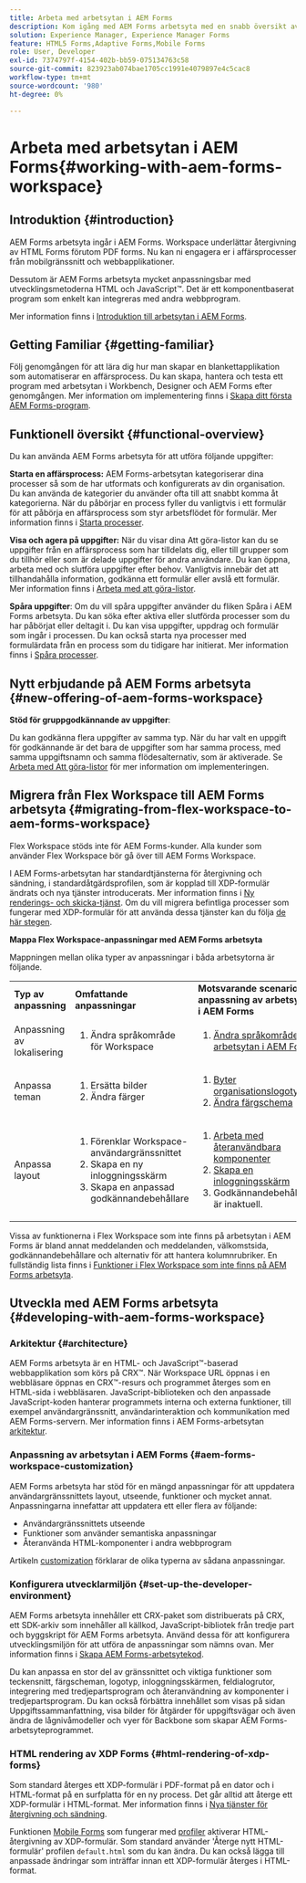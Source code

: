 ```yaml
---
title: Arbeta med arbetsytan i AEM Forms
description: Kom igång med AEM Forms arbetsyta med en snabb översikt av processarbetsflödena.
solution: Experience Manager, Experience Manager Forms
feature: HTML5 Forms,Adaptive Forms,Mobile Forms
role: User, Developer
exl-id: 7374797f-4154-402b-bb59-075134763c58
source-git-commit: 823923ab074bae1705cc1991e4079897e4c5cac8
workflow-type: tm+mt
source-wordcount: '980'
ht-degree: 0%

---
```


# Arbeta med arbetsytan i AEM Forms{#working-with-aem-forms-workspace}

## Introduktion {#introduction}

AEM Forms arbetsyta ingår i AEM Forms. Workspace underlättar återgivning av HTML Forms förutom PDF forms. Nu kan ni engagera er i affärsprocesser från mobilgränssnitt och webbapplikationer.

Dessutom är AEM Forms arbetsyta mycket anpassningsbar med utvecklingsmetoderna HTML och JavaScript™. Det är ett komponentbaserat program som enkelt kan integreras med andra webbprogram.

Mer information finns i [Introduktion till arbetsytan i AEM Forms](/help/forms/using/introduction-html-workspace.md).

## Getting Familiar {#getting-familiar}

Följ genomgången för att lära dig hur man skapar en blankettapplikation som automatiserar en affärsprocess. Du kan skapa, hantera och testa ett program med arbetsytan i Workbench, Designer och AEM Forms efter genomgången. Mer information om implementering finns i [Skapa ditt första AEM Forms-program](https://help.adobe.com/en_US/livecycle/11.0/CreateFirstApp/index.html).

## Funktionell översikt {#functional-overview}

Du kan använda AEM Forms arbetsyta för att utföra följande uppgifter:

**Starta en affärsprocess:** AEM Forms-arbetsytan kategoriserar dina processer så som de har utformats och konfigurerats av din organisation. Du kan använda de kategorier du använder ofta till att snabbt komma åt kategorierna. När du påbörjar en process fyller du vanligtvis i ett formulär för att påbörja en affärsprocess som styr arbetsflödet för formulär. Mer information finns i [Starta processer](/help/forms/using/starting-processes.md).

**Visa och agera på uppgifter:** När du visar dina Att göra-listor kan du se uppgifter från en affärsprocess som har tilldelats dig, eller till grupper som du tillhör eller som är delade uppgifter för andra användare. Du kan öppna, arbeta med och slutföra uppgifter efter behov. Vanligtvis innebär det att tillhandahålla information, godkänna ett formulär eller avslå ett formulär. Mer information finns i [Arbeta med att göra-listor](/help/forms/using/todo-lists.md).

**Spåra uppgifter**: Om du vill spåra uppgifter använder du fliken Spåra i AEM Forms arbetsyta. Du kan söka efter aktiva eller slutförda processer som du har påbörjat eller deltagit i. Du kan visa uppgifter, uppdrag och formulär som ingår i processen. Du kan också starta nya processer med formulärdata från en process som du tidigare har initierat. Mer information finns i [Spåra processer](/help/forms/using/tracking-processes.md).

## Nytt erbjudande på AEM Forms arbetsyta {#new-offering-of-aem-forms-workspace}

**Stöd för gruppgodkännande av uppgifter**:

Du kan godkänna flera uppgifter av samma typ. När du har valt en uppgift för godkännande är det bara de uppgifter som har samma process, med samma uppgiftsnamn och samma flödesalternativ, som är aktiverade. Se [Arbeta med Att göra-listor](/help/forms/using/todo-lists.md) för mer information om implementeringen.

## Migrera från Flex Workspace till AEM Forms arbetsyta {#migrating-from-flex-workspace-to-aem-forms-workspace}

Flex Workspace stöds inte för AEM Forms-kunder. Alla kunder som använder Flex Workspace bör gå över till AEM Forms Workspace.

I AEM Forms-arbetsytan har standardtjänsterna för återgivning och sändning, i standardåtgärdsprofilen, som är kopplad till XDP-formulär ändrats och nya tjänster introducerats. Mer information finns i [Ny renderings- och skicka-tjänst](/help/forms/using/new-render-submit-service.md). Om du vill migrera befintliga processer som fungerar med XDP-formulär för att använda dessa tjänster kan du följa [de här stegen](new-render-submit-service.md).

**Mappa Flex Workspace-anpassningar med AEM Forms arbetsyta**

Mappningen mellan olika typer av anpassningar i båda arbetsytorna är följande.

<table>
 <tbody>
  <tr>
   <td><strong>Typ av anpassning </strong></td>
   <td><strong>Omfattande anpassningar </strong></td>
   <td><strong>Motsvarande scenario för anpassning av arbetsytan i AEM Forms</strong></td>
  </tr>
  <tr>
   <td>Anpassning av lokalisering</td>
   <td>
    <ol>
     <li>Ändra språkområde för Workspace</li>
    </ol> </td>
   <td>
    <ol>
     <li><a href="/help/forms/using/changing-locale-user-interface.md">Ändra språkområde för arbetsytan i AEM Forms</a></li>
    </ol> </td>
  </tr>
  <tr>
   <td>Anpassa teman</td>
   <td>
    <ol>
     <li>Ersätta bilder</li>
     <li>Ändra färger</li>
    </ol> </td>
   <td>
    <ol>
     <li><a href="/help/forms/using/changing-organization-logo-branding.md">Byter organisationslogotyp</a> </li>
     <li><a href="/help/forms/using/changing-color-scheme-interface.md">Ändra färgschema</a></li>
    </ol> </td>
  </tr>
  <tr>
   <td>Anpassa layout</td>
   <td>
    <ol>
     <li>Förenklar Workspace-användargränssnittet <br /> </li>
     <li>Skapa en ny inloggningsskärm</li>
     <li>Skapa en anpassad godkännandebehållare</li>
    </ol> </td>
   <td>
    <ol>
     <li><a href="/help/forms/using/description-reusable-components.md">Arbeta med återanvändbara komponenter</a></li>
     <li><a href="/help/forms/using/creating-new-login-screen.md">Skapa en inloggningsskärm</a></li>
     <li>Godkännandebehållaren är inaktuell.</li>
    </ol> </td>
  </tr>
 </tbody>
</table>

Vissa av funktionerna i Flex Workspace som inte finns på arbetsytan i AEM Forms är bland annat meddelanden och meddelanden, välkomstsida, godkännandebehållare och alternativ för att hantera kolumnrubriker. En fullständig lista finns i [Funktioner i Flex Workspace som inte finns på AEM Forms arbetsyta](/help/forms/using/features-flex-workspace-available-html.md).

## Utveckla med AEM Forms arbetsyta {#developing-with-aem-forms-workspace}

### Arkitektur {#architecture}

AEM Forms arbetsyta är en HTML- och JavaScript™-baserad webbapplikation som körs på CRX™. När Workspace URL öppnas i en webbläsare öppnas en CRX™-resurs och programmet återges som en HTML-sida i webbläsaren. JavaScript-biblioteken och den anpassade JavaScript-koden hanterar programmets interna och externa funktioner, till exempel användargränssnitt, användarinteraktion och kommunikation med AEM Forms-servern. Mer information finns i AEM Forms-arbetsytan [arkitektur](/help/forms/using/html-workspace-architecture.md).

### Anpassning av arbetsytan i AEM Forms {#aem-forms-workspace-customization}

AEM Forms arbetsyta har stöd för en mängd anpassningar för att uppdatera användargränssnittets layout, utseende, funktioner och mycket annat. Anpassningarna innefattar att uppdatera ett eller flera av följande:

* Användargränssnittets utseende
* Funktioner som använder semantiska anpassningar
* Återanvända HTML-komponenter i andra webbprogram

Artikeln [customization](introduction-customizing-html-workspace.md#types-of-customizations) förklarar de olika typerna av sådana anpassningar.

### Konfigurera utvecklarmiljön {#set-up-the-developer-environment}

AEM Forms arbetsyta innehåller ett CRX-paket som distribuerats på CRX, ett SDK-arkiv som innehåller all källkod, JavaScript-bibliotek från tredje part och byggskript för AEM Forms arbetsyta. Använd dessa för att konfigurera utvecklingsmiljön för att utföra de anpassningar som nämns ovan. Mer information finns i [Skapa AEM Forms-arbetsytekod](introduction-customizing-html-workspace.md#building-html-workspace-code).

Du kan anpassa en stor del av gränssnittet och viktiga funktioner som teckensnitt, färgscheman, logotyp, inloggningsskärmen, feldialogrutor, integrering med tredjepartsprogram och återanvändning av komponenter i tredjepartsprogram. Du kan också förbättra innehållet som visas på sidan Uppgiftssammanfattning, visa bilder för åtgärder för uppgiftsvägar och även ändra de lågnivåmodeller och vyer för Backbone som skapar AEM Forms-arbetsyteprogrammet.

### HTML rendering av XDP Forms {#html-rendering-of-xdp-forms}

Som standard återges ett XDP-formulär i PDF-format på en dator och i HTML-format på en surfplatta för en ny process. Det går alltid att återge ett XDP-formulär i HTML-format. Mer information finns i [Nya tjänster för återgivning och sändning](/help/forms/using/new-render-submit-service.md).

Funktionen [Mobile Forms](/help/forms/using/introduction.md) som fungerar med [profiler](/help/forms/using/custom-profile.md) aktiverar HTML-återgivning av XDP-formulär. Som standard använder &#39;Återge nytt HTML-formulär&#39; profilen `default.html` som du kan ändra. Du kan också lägga till anpassade ändringar som inträffar innan ett XDP-formulär återges i HTML-format.
